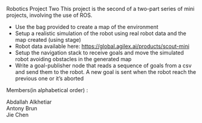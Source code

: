 Robotics Project Two
This project is the second of a two-part series of mini projects, involving the use of ROS.
- Use the bag provided to create a map of the environment
- Setup a realistic simulation of the robot using real robot data and the map created (using stage)
- Robot data available here: https://global.agilex.ai/products/scout-mini
- Setup the navigation stack to receive goals and move the simulated robot avoiding obstacles in the generated map
- Write a goal-publisher node that reads a sequence of goals from a csv and send them to the robot. A new goal is sent when the robot reach the previous one or it’s aborted

Members(in alphabetical order) :  

Abdallah Alkhetiar  
Antony Brun  
Jie Chen
